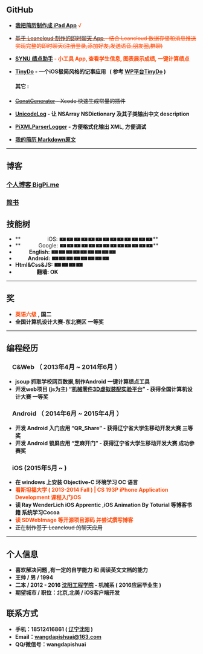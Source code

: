 

## GitHub

- **[我把简历制作成 iPad App](https://github.com/Big-Pi/GPAQuery)**  <font color=#FF4500 >√</font>
  
- <font color=#FF4500 >~~[基于 Leancloud 制作的即时聊天 App ](https://github.com/Big-Pi/PiChat)  - 结合 Leancloud 数据存储和消息推送实现完整的即时聊天(注册登录,添加好友,发送语音,朋友圈,群聊)~~</font>
  
- <font color=#FF4500 >**[SYNU 绩点助手](https://github.com/Big-Pi/GPAQuery) - 小工具 App, 查看学生信息, 图表展示成绩, 一键计算绩点**</font>
  
- **[TinyDo](https://github.com/Big-Pi/TinyDo) - 一个iOS极简风格的记事应用   ( 参考 [WP平台TinyDo](http://www.windowsphone.com/zh-cn/store/app/tinydo/ea0f699d-f6c0-4008-a228-8d9d1974c2c6) )**  
  
  #### 其它 :
  
- ~~[ConstGenerator](https://github.com/Big-Pi/ConstGenerator) - Xcode 快速生成常量的插件~~
  
- **[UnicodeLog](https://github.com/Big-Pi/UnicodeLog) - 让 NSArray NSDictionary 及其子类输出中文 description**
  
- **[PiXMLParserLogger](https://github.com/Big-Pi/PiXMLParserLogger) - 方便格式化输出 XML, 方便调试**
  
- **[我的简历 Markdown原文](https://github.com/Big-Pi/Resume.md)**

---

## 博客

### [个人博客 BigPi.me](http://bigpi.me)

### [简书](http://www.jianshu.com/users/192cd7521ac8/latest_articles)

## 技能树

- **                  iOS: 🀰🀰🀰🀰🀰🀰🀰🀰🀰🀰🀰🀰🀰**
- **            Google: 🀰🀰🀰🀰🀰🀰🀰🀰🀰🀰🀰🀰🀰**
- **&nbsp;&nbsp;&nbsp;&nbsp;&nbsp;&nbsp;&nbsp;&nbsp;&nbsp;&nbsp;&nbsp;English: 🀰🀰🀰🀰🀰🀰🀰🀰🀰**
- **&nbsp;&nbsp;&nbsp;&nbsp;&nbsp;&nbsp;&nbsp;&nbsp;&nbsp;&nbsp;Android: 🀰🀰🀰🀰🀰🀰🀰🀰**
- **Html&Css&JS: 🀰🀰🀰🀰**
- **&nbsp;&nbsp;&nbsp;&nbsp;&nbsp;&nbsp;&nbsp;&nbsp;&nbsp;&nbsp;&nbsp;&nbsp;&nbsp;&nbsp;&nbsp;&nbsp;&nbsp;翻墙: OK**

---

## 奖

- <font color=#FF4500 >**英语六级**</font> **, 国二**
- **全国计算机设计大赛-东北赛区 一等奖**

---

## 编程经历

### &nbsp;&nbsp;&nbsp;&nbsp;C&Web （ 2013年4月 ~ 2014年6月 ）

- **jsoup 抓取学校网页数据,制作Android 一键计算绩点工具**
- **开发web项目 (js为主) “[机械零件3D虚拟装配实验平台](https://github.com/Big-Pi/Mechanical-Part-Assemble-Virtual-experiment-platform)” - 获得全国计算机设计大赛 一等奖**



### &nbsp;&nbsp;&nbsp;&nbsp;Android （ 2014年6月 ~ 2015年4月 ）

- **开发 Android 入门应用 “QR_Share” - 获得辽宁省大学生移动开发大赛 三等奖**
- **开发 Android 锁屏应用 “芝麻开门” - 获得辽宁省大学生移动开发大赛 成功参赛奖**

### &nbsp;&nbsp;&nbsp;&nbsp;iOS (2015年5月 ~ )

- **在 windows 上安装 Objective-C 环境学习 OC 语言**
- <font color=#FF4500 >**看斯坦福大学 ( 2013-2014 Fall ) | CS 193P iPhone Application Development 课程入门iOS**</font>
- **读 Ray WenderLich iOS Apprentic ,iOS Animation By Toturial 等博客书籍 系统学习Cocoa** 
- <font color=#FF4500 >**读 SDWebImage 等开源项目源码 并尝试撰写博客**</font>
- ~~正在制作基于 Leancloud 的聊天应用~~

---

## 个人信息

- **喜欢解决问题 ,有一定的自学能力 和 阅读英文文档的能力**
- **王帅 / 男 / 1994**
- **二本 / 2012 - 2016 [沈阳工程学院](http://www.sie.edu.cn) - 机械系 ( 2016应届毕业生 )**
- **期望城市 / 职位：北京,北美 / iOS客户端开发**

## 联系方式

- **手机：18512416861 ( [辽宁沈阳](http://j.map.baidu.com/YMRz7) )**
- **Email：wangdapishuai@163.com**
- **QQ/微信号：wangdapishuai**